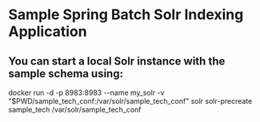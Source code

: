 # Sample Spring Batch Solr Indexing Application

## You can start a local Solr instance with the sample schema using:
docker run -d -p 8983:8983 --name my_solr -v "$PWD/sample_tech_conf:/var/solr/sample_tech_conf" solr solr-precreate sample_tech /var/solr/sample_tech_conf
